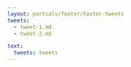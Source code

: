 ```yaml
---
layout: partials/footer/footer-tweets
tweets:
  - tweet-1.md
  - tweet-2.md

text:
  tweets: tweets
---
```


